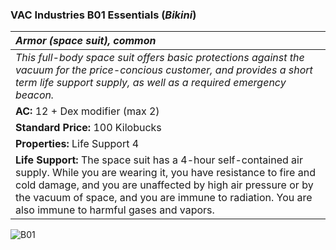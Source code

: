### VAC Industries B01 Essentials (*Bikini*)

| _Armor (space suit), common_ | 
|:-------------|
| _This full-body space suit offers basic protections against the vacuum for the price-concious customer, and provides a short term life support supply, as well as a required emergency beacon._ | 
| **AC:** 12 + Dex modifier (max 2) |
| **Standard Price:** 100 Kilobucks |
| **Properties:** Life Support 4 |
| **Life Support:** The space suit has a 4-hour self-contained air supply. While you are wearing it, you have resistance to fire and cold damage, and you are unaffected by high air pressure or by the vacuum of space, and you are immune to radiation. You are also immune to harmful gases and vapors. |

![B01](/{{site.baseurl}}/images/B01.jpg)
